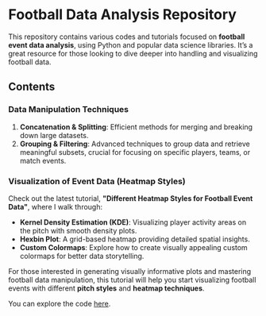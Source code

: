 # Football Data Analysis Repository

This repository contains various codes and tutorials focused on **football event data analysis**, using Python and popular data science libraries. It’s a great resource for those looking to dive deeper into handling and visualizing football data.

## Contents

### Data Manipulation Techniques
1. **Concatenation & Splitting**: Efficient methods for merging and breaking down large datasets.
2. **Grouping & Filtering**: Advanced techniques to group data and retrieve meaningful subsets, crucial for focusing on specific players, teams, or match events.

### Visualization of Event Data (Heatmap Styles)
Check out the latest tutorial, **"Different Heatmap Styles for Football Event Data"**, where I walk through:
- **Kernel Density Estimation (KDE)**: Visualizing player activity areas on the pitch with smooth density plots.
- **Hexbin Plot**: A grid-based heatmap providing detailed spatial insights.
- **Custom Colormaps**: Explore how to create visually appealing custom colormaps for better data storytelling.

For those interested in generating visually informative plots and mastering football data manipulation, this tutorial will help you start visualizing football events with different **pitch styles** and **heatmap techniques**.

You can explore the code [here](https://github.com/sara1621/Football-Data-Analysis/blob/main/Heatmap_Styles.ipynb).


